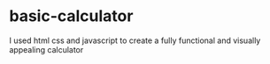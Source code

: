 # basic-calculator
I used html css and javascript to create a fully functional and visually appealing calculator
